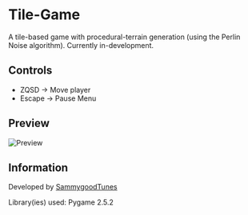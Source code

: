 # Tile-Game

A tile-based game with procedural-terrain generation (using the Perlin Noise algorithm). Currently in-development.

## Controls

- ZQSD -> Move player
- Escape -> Pause Menu

## Preview

![Preview](https://i.imgur.com/nNMuzor.png)

## Information

Developed by [SammygoodTunes](https://www.github.com/SammygoodTunes)

Library(ies) used: Pygame 2.5.2
